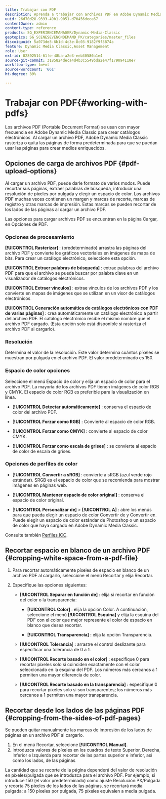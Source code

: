 ```yaml
---
title: Trabajar con PDF
description: Aprenda a trabajar con archivos PDF en Adobe Dynamic Media Classic.
uuid: 26d70d28-9393-49b1-9051-d70456deca67
contentOwner: admin
content-type: reference
products: SG_EXPERIENCEMANAGER/Dynamic-Media-Classic
geptopics: SG_SCENESEVENONDEMAND_PK/categories/master_files
discoiquuid: 5a073de3-6b1d-4c3e-8c03-9182f9f3874a
feature: Dynamic Media Classic,Asset Management
role: User
exl-id: 02892514-61fe-48ba-a2e3-eeb30580a1e4
source-git-commit: 3185824deca4d4b3c5549bda2e47f179094110e7
workflow-type: tm+mt
source-wordcount: '661'
ht-degree: 39%

---
```


# Trabajar con PDF{#working-with-pdfs}

Los archivos PDF (Portable Document Format) se usan con mayor frecuencia en Adobe Dynamic Media Classic para crear catálogos electrónicos. Al cargar un archivo PDF, Adobe Dynamic Media Classic rasteriza o quita las páginas de forma predeterminada para que se puedan usar las páginas para crear medios enriquecidos.

## Opciones de carga de archivos PDF {#pdf-upload-options}

Al cargar un archivo PDF, puede darle formato de varios modos. Puede recortar sus páginas, extraer palabras de búsqueda, introducir una resolución de píxeles por pulgada y elegir un espacio de color. Los archivos PDF muchas veces contienen un margen y marcas de recorte, marcas de registro y otras marcas de impresión. Estas marcas se pueden recortar de los lados de las páginas al cargar un archivo PDF.

Las opciones para cargar archivos PDF se encuentran en la página Cargar, en Opciones de PDF.

### Opciones de procesamiento

**[!UICONTROL Rasterizar]** : (predeterminado) arrastra las páginas del archivo PDF y convierte los gráficos vectoriales en imágenes de mapa de bits. Para crear un catálogo electrónico, seleccione esta opción.

**[!UICONTROL Extraer palabras de búsqueda]** : extrae palabras del archivo PDF para que el archivo se pueda buscar por palabra clave en un visualizador de catálogos electrónicos.

**[!UICONTROL Extraer vínculos]** : extrae vínculos de los archivos PDF y los convierte en mapas de imágenes que se utilizan en un visor de catálogos electrónicos.

**[!UICONTROL Generación automática de catálogos electrónicos con PDF de varias páginas]** : crea automáticamente un catálogo electrónico a partir del archivo PDF. El catálogo electrónico recibe el mismo nombre que el archivo PDF cargado. (Esta opción solo está disponible si rasteriza el archivo PDF al cargarlo).

### Resolución

Determina el valor de la resolución. Este valor determina cuántos píxeles se muestran por pulgada en el archivo PDF. El valor predeterminado es 150.

### Espacio de color opciones

Seleccione el menú Espacio de color y elija un espacio de color para el archivo PDF. La mayoría de los archivos PDF tienen imágenes de color RGB y CMYK. El espacio de color RGB es preferible para la visualización en línea.

* **[!UICONTROL Detectar automáticamente]** : conserva el espacio de color del archivo PDF.

* **[!UICONTROL Forzar como RGB]** : Convierte al espacio de color RGB.

* **[!UICONTROL Forzar como CMYK]** : convierte al espacio de color CMYK.

* **[!UICONTROL Forzar como escala de grises]** : se convierte al espacio de color de escala de grises.

### Opciones de perfiles de color

* **[!UICONTROL Convertir a sRGB]** : convierte a sRGB (azul verde rojo estándar). SRGB es el espacio de color que se recomienda para mostrar imágenes en páginas web.

* **[!UICONTROL Mantener espacio de color original]** : conserva el espacio de color original.

* **[!UICONTROL Personalizar de]**  >  **[!UICONTROL A]** : abre los menús para que pueda elegir un espacio de color Convertir de y Convertir en. Puede elegir un espacio de color estándar de Photoshop o un espacio de color que haya cargado en Adobe Dynamic Media Classic.

Consulte también [Perfiles ICC](/help/icc-profiles.md#icc_profiles).

## Recortar espacio en blanco de un archivo PDF {#cropping-white-space-from-a-pdf-file}

1. Para recortar automáticamente píxeles de espacio en blanco de un archivo PDF al cargarlo, seleccione el menú Recortar y elija Recortar.
1. Especifique las opciones siguientes:

   * **[!UICONTROL Separar en función de]** : elija si recortar en función del color o la transparencia:

      * **[!UICONTROL Color]** : elija la opción Color. A continuación, seleccione el menú **[!UICONTROL Esquina]** y elija la esquina del PDF con el color que mejor represente el color de espacio en blanco que desea recortar.

      * **[!UICONTROL Transparencia]** : elija la opción Transparencia.
   * **[!UICONTROL Tolerancia]** : arrastre el control deslizante para especificar una tolerancia de 0 a 1.

   * **[!UICONTROL Recorte basado en el color]** : especifique 0 para recortar píxeles solo si coinciden exactamente con el color seleccionado en la esquina del PDF. Los números más cercanos a 1 permiten una mayor diferencia de color.

   * **[!UICONTROL Recorte basado en la transparencia]** : especifique 0 para recortar píxeles solo si son transparentes; los números más cercanos a 1 permiten una mayor transparencia.


## Recortar desde los lados de las páginas PDF {#cropping-from-the-sides-of-pdf-pages}

Se pueden quitar manualmente las marcas de impresión de los lados de páginas en un archivo PDF al cargarlo.

1. En el menú Recortar, seleccione **[!UICONTROL Manual]**.
1. Introduzca valores de píxeles en los cuadros de texto Superior, Derecha, Inferior e Izquierda para recortar de las partes superior e inferior, así como los lados, de las páginas.

La cantidad que se recorte de la página dependerá del valor de resolución en píxeles/pulgada que se introduzca para el archivo PDF. Por ejemplo, si introduce 150 (el valor predeterminado) como ajuste Resolución PX/Pulgada y recorta 75 píxeles de los lados de las páginas, se recortará media pulgada; a 150 píxeles por pulgada, 75 píxeles equivalen a media pulgada.

